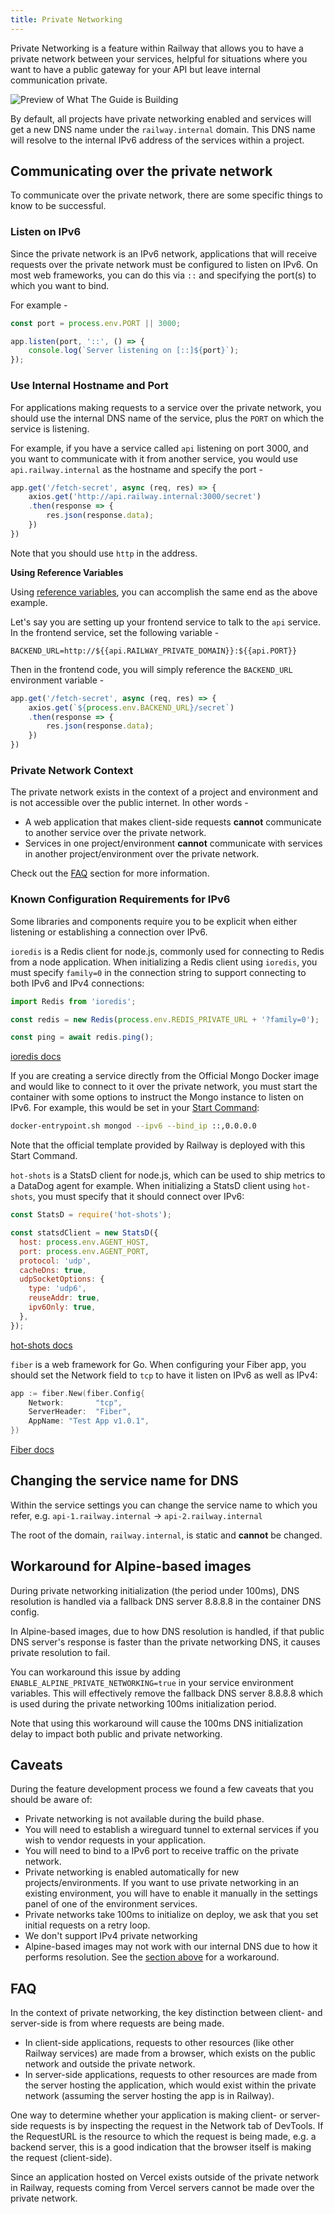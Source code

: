 ```yaml
---
title: Private Networking
---
```


Private Networking is a feature within Railway that allows you to have a private network between your services, helpful for situations where you want to have a public gateway for your API but leave internal communication private.

<Image src="https://res.cloudinary.com/railway/image/upload/v1686946888/docs/CleanShot_2023-06-16_at_16.21.08_2x_lgp9ne.png"
alt="Preview of What The Guide is Building"
layout="intrinsic"
width={1310} height={420} quality={100} />

By default, all projects have private networking enabled and services will get a new DNS name under the `railway.internal` domain. This DNS name will resolve to the internal IPv6 address of the services within a project.

## Communicating over the private network

To communicate over the private network, there are some specific things to know to be successful.

### Listen on IPv6

Since the private network is an IPv6 network, applications that will receive requests over the private network must be configured to listen on IPv6.  On most web frameworks, you can do this via `::` and specifying the port(s) to which you want to bind.

For example - 
```javascript
const port = process.env.PORT || 3000;

app.listen(port, '::', () => {
    console.log(`Server listening on [::]${port}`);
});
```

### Use Internal Hostname and Port

For applications making requests to a service over the private network, you should use the internal DNS name of the service, plus the `PORT` on which the service is listening.

For example, if you have a service called `api` listening on port 3000, and you want to communicate with it from another service, you would use `api.railway.internal` as the hostname and specify the port -

```javascript
app.get('/fetch-secret', async (req, res) => {
    axios.get('http://api.railway.internal:3000/secret')
    .then(response => {
        res.json(response.data);
    })
})
```

Note that you should use `http` in the address.

**Using Reference Variables**

Using [reference variables](/guides/variables#reference-variables), you can accomplish the same end as the above example.

Let's say you are setting up your frontend service to talk to the `api` service.  In the frontend service, set the following variable -
```
BACKEND_URL=http://${{api.RAILWAY_PRIVATE_DOMAIN}}:${{api.PORT}}
```

Then in the frontend code, you will simply reference the `BACKEND_URL` environment variable - 

```javascript
app.get('/fetch-secret', async (req, res) => {
    axios.get(`${process.env.BACKEND_URL}/secret`)
    .then(response => {
        res.json(response.data);
    })
})
```

### Private Network Context

The private network exists in the context of a project and environment and is not accessible over the public internet.  In other words -

- A web application that makes client-side requests **cannot** communicate to another service over the private network.
- Services in one project/environment **cannot** communicate with services in another project/environment over the private network.

Check out the [FAQ](#faq) section for more information.

### Known Configuration Requirements for IPv6

Some libraries and components require you to be explicit when either listening or establishing a connection over IPv6.

<Collapse title="ioredis">

`ioredis` is a Redis client for node.js, commonly used for connecting to Redis from a node application.  When initializing a Redis client using `ioredis`, you must specify `family=0` in the connection string to support connecting to both IPv6 and IPv4 connections:

```javascript
import Redis from 'ioredis';

const redis = new Redis(process.env.REDIS_PRIVATE_URL + '?family=0');

const ping = await redis.ping();
```

<a href="https://www.npmjs.com/package/ioredis" target="_blank">ioredis docs</a>

</Collapse>

<Collapse title="Mongo Docker image">

If you are creating a service directly from the Official Mongo Docker image and would like to connect to it over the private network, you must start the container with some options to instruct the Mongo instance to listen on IPv6. For example, this would be set in your [Start Command](/guides/start-command):

```bash
docker-entrypoint.sh mongod --ipv6 --bind_ip ::,0.0.0.0
```

Note that the official template provided by Railway is deployed with this Start Command.

</Collapse>

<Collapse title="hot-shots">

`hot-shots` is a StatsD client for node.js, which can be used to ship metrics to a DataDog agent for example.  When initializing a StatsD client using `hot-shots`, you must specify that it should connect over IPv6:

```javascript
const StatsD = require('hot-shots');

const statsdClient = new StatsD({
  host: process.env.AGENT_HOST,
  port: process.env.AGENT_PORT,
  protocol: 'udp',
  cacheDns: true,
  udpSocketOptions: {
    type: 'udp6',
    reuseAddr: true,
    ipv6Only: true,
  },
});
```

<a href="https://www.npmjs.com/package/hot-shots" target="_blank">hot-shots docs</a>

</Collapse>

<Collapse title="Go Fiber">

`fiber` is a web framework for Go.  When configuring your Fiber app, you should set the Network field to `tcp` to have it listen on IPv6 as well as IPv4:

```go
app := fiber.New(fiber.Config{
    Network:       "tcp",
    ServerHeader:  "Fiber",
    AppName: "Test App v1.0.1",
})
```

<a href="https://docs.gofiber.io/api/fiber#:~:text=json.Marshal-,Network,-string" target="_blank">Fiber docs</a>

</Collapse>


## Changing the service name for DNS

Within the service settings you can change the service name to which you refer, e.g. `api-1.railway.internal` -> `api-2.railway.internal`

The root of the domain, `railway.internal`, is static and **cannot** be changed.

## Workaround for Alpine-based images

During private networking initialization (the period under 100ms), DNS resolution is handled via a fallback DNS server 8.8.8.8 in the container DNS config.

In Alpine-based images, due to how DNS resolution is handled, if that public DNS server's response is faster than the private networking DNS, it causes private resolution to fail.

You can workaround this issue by adding `ENABLE_ALPINE_PRIVATE_NETWORKING=true` in your service environment variables.
This will effectively remove the fallback DNS server 8.8.8.8 which is used during the private networking 100ms initialization period.

<Banner variant="info">
Note that using this workaround will cause the 100ms DNS initialization delay to impact both public and private networking.
</Banner>

## Caveats

During the feature development process we found a few caveats that you should be aware of:

- Private networking is not available during the build phase.
- You will need to establish a wireguard tunnel to external services if you wish to vendor requests in your application.
- You will need to bind to a IPv6 port to receive traffic on the private network.
- Private networking is enabled automatically for new projects/environments. If you want to use private networking in an existing environment, you will have to enable it manually in the settings panel of one of the environment services.
- Private networks take 100ms to initialize on deploy, we ask that you set initial requests on a retry loop.
- We don't support IPv4 private networking
- Alpine-based images may not work with our internal DNS due to how it performs
  resolution. See the [section above](#workaround-for-alpine-based-images) for a workaround.

## FAQ

<Collapse title="What is a client side app, a sever side app, and what kind of app am I running?">

In the context of private networking, the key distinction between client- and server-side is from where requests are being made.
- In client-side applications, requests to other resources (like other Railway services) are made from a browser, which exists on the public network and outside the private network.
- In server-side applications, requests to other resources are made from the server hosting the application, which would exist within the private network (assuming the server hosting the app is in Railway).

One way to determine whether your application is making client- or server-side requests is by inspecting the request in the Network tab of DevTools.  If the RequestURL is the resource to which the request is being made, e.g. a backend server, this is a good indication that the browser itself is making the request (client-side).

</Collapse>

<Collapse title="What if I am making a request server-side, but from Vercel?">

Since an application hosted on Vercel exists outside of the private network in Railway, requests coming from Vercel servers cannot be made over the private network.

</Collapse>